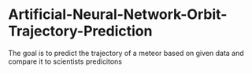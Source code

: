 # Artificial-Neural-Network-Orbit-Trajectory-Prediction
The goal is to predict the trajectory of a meteor based on given data and compare it to scientists predicitons
